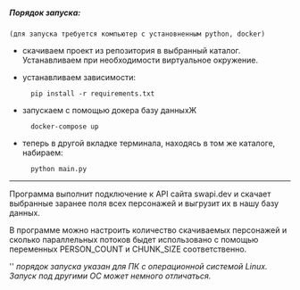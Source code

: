 ##### Порядок запуска:
    (для запуска требуется компьютер с установненным python, docker)
* скачиваем проект из репозитория в выбранный каталог. Устанавливаем при необходимости виртуальное окружение. 
* устанавливаем зависимости: 
    
        pip install -r requirements.txt


* запускаем с помощью докера базу данныхЖ
    
        docker-compose up
    
* теперь в другой вкладке терминала, находясь в том же каталоге, набираем: 

        python main.py

---
Программа выполнит подключение к API сайта swapi.dev и скачает выбранные заранее поля всех персонажей и выгрузит их в нашу базу данных.

В программе можно настроить количество скачиваемых персонажей и сколько параллельных потоков быдет использовано с помощью переменных PERSON_COUNT  и  CHUNK_SIZE соответственно.

'' _порядок запуска указан для ПК с операционной системой Linux. Запуск под другими ОС может немного отличаться._